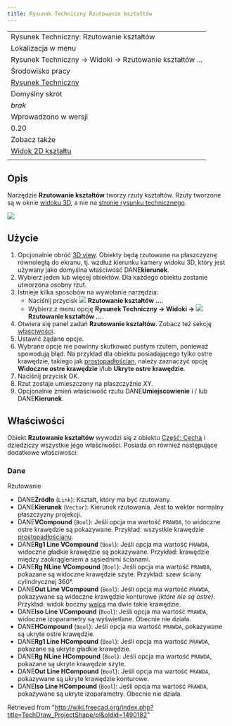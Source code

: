 ```yaml
---
title: Rysunek Techniczny Rzutowanie kształtów
---
```

|  |
| --- |
| Rysunek Techniczny: Rzutowanie kształtów |
| Lokalizacja w menu |
| Rysunek Techniczny → Widoki → Rzutowanie kształtów ... |
| Środowisko pracy |
| [Rysunek Techniczny](/TechDraw_Workbench/pl "TechDraw Workbench/pl") |
| Domyślny skrót |
| *brak* |
| Wprowadzono w wersji |
| 0.20 |
| Zobacz także |
| [Widok 2D kształtu](/Draft_Shape2DView/pl "Draft Shape2DView/pl") |
|  |

## Opis

Narzędzie **Rzutowanie kształtów** tworzy rzuty kształtów. Rzuty tworzone są w oknie [widoku 3D](/3D_view/pl "3D view/pl"), a nie na [stronie rysunku technicznego](/TechDraw_PageDefault/pl "TechDraw PageDefault/pl").

![](/images/ProjectShape1_it.png)

## Użycie

1. Opcjonalnie obróć [3D view](/3D_view/pl "3D view/pl"). Obiekty będą rzutowane na płaszczyznę równoległą do ekranu, tj. wzdłuż kierunku kamery widoku 3D, który jest używany jako domyślna właściwość DANE**kierunek**.
2. Wybierz jeden lub więcej obiektów. Dla każdego obiektu zostanie utworzona osobny rzut.
3. Istnieje kilka sposobów na wywołanie narzędzia:
   * Naciśnij przycisk ![](/images/TechDraw_ProjectShape.svg) **Rzutowanie kształtów ...**.
   * Wybierz z menu opcję **Rysunek Techniczny → Widoki → ![](/images/TechDraw_ProjectShape.svg) Rzutowanie kształtów ...**.
4. Otwiera się panel zadań **Rzutowanie kształtów**. Zobacz też sekcję [właściwości](#Właściwości).
5. Ustawić żądane opcje.
6. Wybrane opcje nie powinny skutkować pustym rzutem, ponieważ spowodują błąd. Na przykład dla obiektu posiadającego tylko ostre krawędzie, takiego jak [prostopadłościan](/Part_Box/pl "Part Box/pl"), należy zaznaczyć opcję **Widoczne ostre krawędzie** i/lub **Ukryte ostre krawędzie**.
7. Naciśnij przycisk OK.
8. Rzut zostaje umieszczony na płaszczyźnie XY.
9. Opcjonalnie zmień właściwość rzutu DANE**Umiejscowienie** i / lub DANE**Kierunek**.

## Właściwości

Obiekt **Rzutowanie kształtów** wywodzi się z obiektu [Część: Cecha](/Part_Feature/pl "Part Feature/pl") i dziedziczy wszystkie jego właściwości. Posiada on również następujące dodatkowe właściwości:

### Dane

Rzutowanie

* DANE**Źródło** (`Link`): Kształt, który ma być rzutowany.
* DANE**Kierunek** (`Vector`): Kierunek rzutowania. Jest to wektor normalny płaszczyzny projekcji.
* DANE**VCompound** (`Bool`): Jeśli opcja ma wartość `PRAWDA`, to widoczne ostre krawędzie są pokazywane. Przykład: wszystkie krawędzie [prostopadłościanu](/Part_Box/pl "Part Box/pl").
* DANE**Rg1 Line VCompound** (`Bool`): Jeśli opcja ma wartość `PRAWDA`, widoczne gładkie krawędzie są pokazywane. Przykład: krawędzie między zaokrągleniem a sąsiednimi ścianami.
* DANE**Rg NLine VCompound** (`Bool`): Jeśli opcja ma wartość `PRAWDA`, pokazane są widoczne krawędzie szyte. Przykład: szew ściany cylindrycznej 360°.
* DANE**Out Line VCompound** (`Bool`): Jeśli opcja ma wartość `PRAWDA`, pokazywane są widoczne krawędzie konturowe *(które nie są ostre)*. Przykład: widok boczny [walca](/Part_Cylinder "Part Cylinder") ma dwie takie krawędzie.
* DANE**Iso Line VCompound** (`Bool`): Jeśli opcja ma wartość `PRAWDA`, widoczne izoparametry są wyświetlane. Obecnie nie działa.
* DANE**HCompound** (`Bool`): Jeśli opcja ma wartość `PRAWDA`, pokazywane są ukryte ostre krawędzie.
* DANE**Rg1 Line HCompound** (`Bool`): Jeśli opcja ma wartość `PRAWDA`, pokazane są ukryte gładkie krawędzie.
* DANE**Rg NLine HCompound** (`Bool`): Jeśli opcja ma wartość `PRAWDA`, pokazane są ukryte krawędzie szyte.
* DANE**Out Line HCompound** (`Bool`): Jeśli opcja ma wartość `PRAWDA`, pokazywane są ukryte krawędzie konturowe.
* DANE**Iso Line HCompound** (`Bool`): Jeśli opcja ma wartość `PRAWDA`, pokazywane są ukryte izoparametry. Obecnie nie działa.

Retrieved from "<http://wiki.freecad.org/index.php?title=TechDraw_ProjectShape/pl&oldid=1490182>"